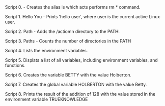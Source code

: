 Script 0. <o> - Creates the alias ls which acts performs rm * command.

Script 1. Hello You - Prints 'hello user', where user is the current active Linux user.

Script 2. Path - Adds the /actiomn directory to the PATH.

Script 3. Paths - Counts the number of directories in the PATH

Script 4. Lists the environment variables.

Script 5. Displats a list of all variables, including environment variables, and functions.

Script 6. Creates the variable BETTY with the value Holberton.

Script 7. Creates the global variable HOLBERTON with the value Betty.

Script 8. Prints the result of the addition of 128 with the value stored in the environment variable TRUEKNOWLEDGE

